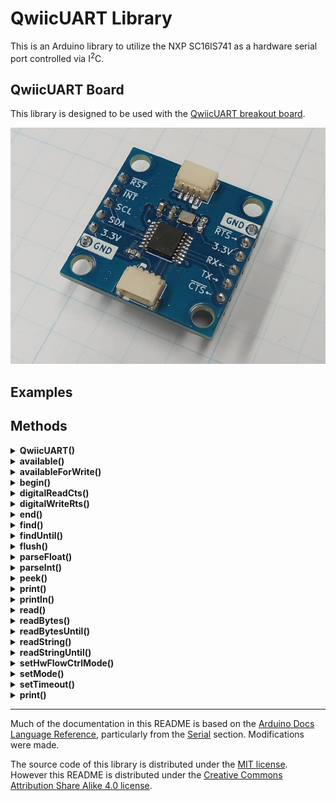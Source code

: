 # QwiicUART Library
This is an Arduino library to utilize the NXP SC16IS741 as a hardware serial port controlled via I<sup>2</sup>C.



## QwiicUART Board
This library is designed to be used with the [QwiicUART breakout board](https://github.com/CMB27/QwiicUART-Board).

![QwiicUART-Board](https://github.com/CMB27/QwiicUART-Board/blob/main/extras/QwiicUART-Board_Front_Picture.jpg)


## Examples



## Methods



<details><summary id="QwiicUART-1"><strong>QwiicUART()</strong></summary>
  <blockquote>

### Description
Creates a QwiicUART object and sets the I<sup>2</sup>C port and address to use.

### Syntax
- `QwiicUART`
- `QwiicUART(wire)`
- `QwiicUART(wire, address)`

### Parameters
- `wire`: the `TwoWire` object to use to talk to the UART chip. The default value is `Wire`.
- `address`: The I<sup>2</sup>C address of the UART chip. Typical values are:  
  `0x48` (default)  
  `0x49`  
  `0x4A`  
  `0x4B`  

### Example
``` C++
# include <QwiicUART.h>

QwiicUART qSerial(Wire, 0x48);
```

  </blockquote>
</details>



<details><summary id="available"><strong>available()</strong></summary>
  <blockquote>

### Description
Get the number of bytes (characters) available for reading from the serial port. This is data that’s already arrived and stored in the serial receive buffer (which holds 64 bytes).

`available()` inherits from the [Stream](https://docs.arduino.cc/language-reference/en/functions/communication/stream/) utility class.

### Syntax
`qSerial.available()`

### Parameters
`qSerial`: a `QwiicUART` serial port object.

### Returns
The number of bytes available to read.

### Example
``` C++
# include <QwiicUART.h>

QwiicUART qSerial;

void setup() {
  Serial.begin(9600);
  Wire.begin();
  qSerial.begin(9600);
}

void loop() {
  // read from Serial, send to qSerial:
  if (Serial.available()) {
    int inByte = Serial.read();
    qSerial.print(inByte, DEC);
  }
  // read from qSerial, send to Serial:
  if (qSerial.available()) {
    int inByte = qSerial.read();
    Serial.print(inByte, DEC);
  }
}
```

  </blockquote>
</details>



<details><summary id="availableForWrite"><strong>availableForWrite()</strong></summary>
  <blockquote>

### Description
Get the number of bytes (characters) available for writing in the serial buffer without blocking the write operation.

### Syntax
`qSerial.availableForWrite()`

### Parameters
`qSerial`: a `QwiicUART` serial port object.

### Returns
The number of bytes available to write.

  </blockquote>
</details>



<details><summary id="begin"><strong>begin()</strong></summary>
  <blockquote>

### Description
Sets the data rate in bits per second (baud) for serial data transmission.

An optional second argument configures the data, parity, and stop bits. The default is 8 data bits, no parity, one stop bit.

### Syntax
- `qSerial.begin(baud)`
- `qSerial.begin(baud, config)`

### Parameters
- `qSerial`: a `QwiicUART` serial port object.
- `baud`: in bits per second.
  Common values are: `1200`, `2400`, `4800`, `9600`, `16200`, `38400`, `57600`, and `115200`.
  Allowed data types: `long`.
- `config`: sets data, parity, and stop bits. Valid values are:
  - `SERIAL_5N1`  
  - `SERIAL_6N1`  
  - `SERIAL_7N1`  
  - `SERIAL_8N1` (default)  
  - `SERIAL_5N2`  
  - `SERIAL_6N2`  
  - `SERIAL_7N2`  
  - `SERIAL_8N2`  
  - `SERIAL_5E1`: even parity  
  - `SERIAL_6E1`  
  - `SERIAL_7E1`  
  - `SERIAL_8E1`  
  - `SERIAL_5E2`  
  - `SERIAL_6E2`  
  - `SERIAL_7E2`  
  - `SERIAL_8E2`  
  - `SERIAL_5O1`: odd parity  
  - `SERIAL_6O1`  
  - `SERIAL_7O1`  
  - `SERIAL_8O1`  
  - `SERIAL_5O2`  
  - `SERIAL_6O2`  
  - `SERIAL_7O2`  
  - `SERIAL_8O2`

### Example
``` C++
# include <QwiicUART.h>

QwiicUART qSerial;

void setup() {
  Wire.begin();
  qSerial.begin(9600);
}

void loop() {}
```

> [!NOTE]
> The actual baud rate of the SC16IS741 is set using an integer $`divisor`$.
> When using a 1.8432 MHz clock, as the [QwiicUART board](https://github.com/CMB27/QwiicUART-Board) does, the baud rate will be:
> $$\frac{115200}{divisor}$$
> This library selects the $`divisor`$ value that will result in the baud rate closest to what is asked for, but because it is an integer, there is limited resolution, particularly at the higher baud rates.
> | $`divisor`$ | Baud Rate |
> | ----------: | --------: |
> |           1 |    115200 |
> |           2 |     57600 |
> |           3 |     38400 |
> |           4 |     28800 |
> |           5 |     23040 |
> |           6 |     19200 |

  </blockquote>
</details>



<details><summary id="digitalReadCts"><strong>digitalReadCts()</strong></summary>
  <blockquote>

### Description
Reads the value from the CTS pin.

### Syntax
`qSerial.digitalReadCts()`

### Parameters
`qSerial`: a `QwiicUART` serial port object.

### Returns
`HIGH` or `LOW`

  </blockquote>
</details>



<details><summary id="digitalWriteRts"><strong>digitalWriteRts()</strong></summary>
  <blockquote>

### Description
Write a `HIGH` or `LOW` value to the RTS pin.

`HIGH` being 3.3V and `LOW` being 0V.

### Syntax
`qSerial.digitalReadCts(value)`

### Parameters
`qSerial`: a `QwiicUART` serial port object.
`value`: `HIGH` or `LOW`

  </blockquote>
</details>



<details><summary id="end"><strong>end()</strong></summary>
  <blockquote>

### Description
Runs flush() then resets the SC16IS741.

### Syntax
`qSerial.end()`

### Parameters
`qSerial`: a `QwiicUART` serial port object.

  </blockquote>
</details>



<details><summary id="find"><strong>find()</strong></summary>
  <blockquote>

### Description
Reads data from the serial buffer until the target is found. The function returns `true` if target is found, `false` if it times out.

`find()` inherits from the [Stream](https://docs.arduino.cc/language-reference/en/functions/communication/stream/) utility class.

### Syntax
- `qSerial.find(target)`
- `qSerial.find(target, length)`

### Parameters
- `qSerial`: a `QwiicUART` serial port object.
- `target`: the string to search for. Allowed data types: `char`.
- `length`: length of the target. Allowed data types: `size_t`.

### Returns
Data type: `bool`.

  </blockquote>
</details>



<details><summary id="findUntil"><strong>findUntil()</strong></summary>
  <blockquote>

### Description
Reads data from the serial buffer until a target string of given length or terminator string is found.

The function returns `true` if the target string is found, `false` if it times out.

`findUntil()` inherits from the [Stream](https://docs.arduino.cc/language-reference/en/functions/communication/stream/) utility class.

### Syntax
`qSerial.findUntil(target, terminal)`

### Parameters
- `qSerial`: a `QwiicUART` serial port object.
- `target`: the string to search for. Allowed data types: `char`.
- `terminal`: the terminal string in the search. Allowed data types: `char`.

### Returns
Data type: `bool`.

  </blockquote>
</details>



<details><summary id="flush"><strong>flush()</strong></summary>
  <blockquote>

### Description
Waits for the transmission of outgoing serial data to complete.

`flush()` inherits from the [Stream](https://docs.arduino.cc/language-reference/en/functions/communication/stream/) utility class.

### Syntax
`qSerial.flush()`

### Parameters
`qSerial`: a `QwiicUART` serial port object.

  </blockquote>
</details>



<details><summary id="parseFloat"><strong>parseFloat()</strong></summary>
  <blockquote>

### Description
Returns the first valid floating point number from the Serial buffer.
`parseFloat()` is terminated by the first character that is not a floating point number.
The function terminates if it times out (see `setTimeout()`).

`parseFloat()` inherits from the [Stream](https://docs.arduino.cc/language-reference/en/functions/communication/stream/) utility class.

### Syntax
- `qSerial.parseFloat()`
- `qSerial.parseFloat(lookahead)`
- `qSerial.parseFloat(lookahead, ignore)`

### Parameters
- `qSerial`: a `QwiicUART` serial port object.
- `lookahead`: the mode used to look ahead in the stream for a floating point number. Allowed data types: `LookaheadMode`. Allowed values:
  - `SKIP_ALL`: All characters other than a minus sign, decimal point, or digits are ignored when scanning the stream for a floating point number. This is the default mode.
  - `SKIP_NONE`: Nothing is skipped, and the stream is not touched unless the first waiting character is valid.
  - `SKIP_WHITESPACE`: Only tabs, spaces, line feeds, and carriage returns are skipped.
- `ignore`: used to skip the indicated char in the search. Used for example to skip thousands divider. Allowed data types: `char`

### Returns
Data type: `float`.

  </blockquote>
</details>



<details><summary id="parseInt"><strong>parseInt()</strong></summary>
  <blockquote>

### Description
Looks for the next valid integer in the incoming serial. The function terminates if it times out (see `setTimeout()`).

`parseInt()` inherits from the [Stream](https://docs.arduino.cc/language-reference/en/functions/communication/stream/) utility class.

In particular:

- Parsing stops when no characters have been read for a configurable time-out value, or a non-digit is read;
- If no valid digits were read when the time-out (see `setTimeout()`) occurs, 0 is returned;

### Syntax
- `qSerial.parseInt()`
- `qSerial.parseInt(lookahead)`
- `qSerial.parseInt(lookahead, ignore)`

### Parameters
- `qSerial`: a `QwiicUART` serial port object.
- `lookahead`: the mode used to look ahead in the stream for an integer. Allowed data types: `LookaheadMode`. Allowed values:
  - `SKIP_ALL`: All characters other than digits or a minus sign are ignored when scanning the stream for an integer. This is the default mode.
  - `SKIP_NONE`: Nothing is skipped, and the stream is not touched unless the first waiting character is valid.
  - `SKIP_WHITESPACE`: Only tabs, spaces, line feeds, and carriage returns are skipped.
- `ignore`: used to skip the indicated char in the search. Used for example to skip thousands divider. Allowed data types: `char`

### Returns
The next valid integer. Data type: `long`.

  </blockquote>
</details>



<details><summary id="peek"><strong>peek()</strong></summary>
  <blockquote>

### Description
Returns the next byte (character) of incoming serial data without removing it from the internal serial buffer.
That is, successive calls to `peek()` will return the same character, as will the next call to `read()`.

`peek()` inherits from the [Stream](https://docs.arduino.cc/language-reference/en/functions/communication/stream/) utility class.

### Syntax
`qSerial.peek()`

### Parameters
`qSerial`: a `QwiicUART` serial port object.

### Returns
The first byte of incoming serial data available (or -1 if no data is available). Data type: `int`.

  </blockquote>
</details>



<details><summary id="print"><strong>print()</strong></summary>
  <blockquote>

### Description
Prints data to the serial port as human-readable ASCII text.
This command can take many forms. Numbers are printed using an ASCII character for each digit.
Floats are similarly printed as ASCII digits, defaulting to two decimal places.
Bytes are sent as a single character.
Characters and strings are sent as is.
For example-

- `qSerial.print(78)` gives "78"
- `qSerial.print(1.23456)` gives "1.23"
- `qSerial.print('N')` gives "N"
- `qSerial.print("Hello world.")` gives "Hello world."

An optional second parameter specifies the base (format) to use; permitted values are `BIN(binary, or base 2)`, `OCT(octal, or base 8)`, `DEC(decimal, or base 10)`, `HEX(hexadecimal, or base 16)`.
For floating point numbers, this parameter specifies the number of decimal places to use.
For example:

- `qSerial.print(78, BIN)` gives "1001110"
- `qSerial.print(78, OCT)` gives "116"
- `qSerial.print(78, DEC)` gives "78"
- `qSerial.print(78, HEX)` gives "4E"
- `qSerial.print(1.23456, 0)` gives "1"
- `qSerial.print(1.23456, 2)` gives "1.23"
- `qSerial.print(1.23456, 4)` gives "1.2346"

To send data without conversion to its representation as characters, use `write()`.

### Syntax
- `qSerial.print(value)`
- `qSerial.print(value, format)`

### Parameters
- `qSerial`: a `QwiicUART` serial port object.
- `value`: the value to print. Allowed data types: any data type.
- `format`: specifies the number base (for integral data types) or number of decimal places (for floating point types).

### Returns
The number of bytes written, though reading that number is optional. Data type: `size_t`.

### Example
``` C++
/*
  Uses a for loop to print numbers in various formats.
*/

# include <QwiicUART.h>

QwiicUART qSerial;

void setup() {
  Wire.begin();
  qSerial.begin(9600);
}

void loop() {
  // print labels
  qSerial.print("NO FORMAT");  // prints a label
  qSerial.print("\t");         // prints a tab

  qSerial.print("DEC");
  qSerial.print("\t");

  qSerial.print("HEX");
  qSerial.print("\t");

  qSerial.print("OCT");
  qSerial.print("\t");

  qSerial.print("BIN");
  qSerial.println();        // carriage return after the last label

  for (int x = 0; x < 64; x++) { // only part of the ASCII chart, change to suit
    // print it out in many formats:
    qSerial.print(x);       // print as an ASCII-encoded decimal - same as "DEC"
    qSerial.print("\t\t");  // prints two tabs to accomodate the label length

    qSerial.print(x, DEC);  // print as an ASCII-encoded decimal
    qSerial.print("\t");    // prints a tab

    qSerial.print(x, HEX);  // print as an ASCII-encoded hexadecimal
    qSerial.print("\t");    // prints a tab

    qSerial.print(x, OCT);  // print as an ASCII-encoded octal
    qSerial.print("\t");    // prints a tab

    qSerial.println(x, BIN);  // print as an ASCII-encoded binary
    // then adds the carriage return with "println"
    delay(200);            // delay 200 milliseconds
  }
  qSerial.println();        // prints another carriage return
}
```

> [!NOTE]
> QwiicUART "Serial" transmission is asynchronous.
> Depending on the baud rate and I<sup>2</sup>C clock, `print()` may return before all the characters are transmitted.
> If the transmit buffer/FIFO is full then `print()` will block until there is enough space in the buffer.
> To avoid blocking calls to `print()`, you can first check the amount of free space in the transmit buffer using `availableForWrite()`.

  </blockquote>
</details>



<details><summary id="println"><strong>println()</strong></summary>
  <blockquote>

### Description
Prints data to the serial port as human-readable ASCII text followed by a carriage return character (ASCII 13, or '\r') and a newline character (ASCII 10, or '\n').
This command takes the same forms as `print()`.

### Syntax
- `qSerial.println(value)`
- `qSerial.println(value, format)`

### Parameters
- `qSerial`: a `QwiicUART` serial port object.
- `value`: the value to print. Allowed data types: any data type.
- `format`: specifies the number base (for integral data types) or number of decimal places (for floating point types).

### Returns
The number of bytes written, though reading that number is optional. Data type: `size_t`.

### Example
``` C++
/*
  Analog input reads an analog input on analog in 0, prints the value out.
  Created: 2026-03-24
  By: Tom Igoe
  Adapted for QwiicUART on: 2025-02-12
  By: C. M. Bulliner
*/

# include <QwiicUART.h>

QwiicUART qSerial;

int analogValue = 0;    // variable to hold the analog value

void setup() {
  Wire.begin();
  qSerial.begin(9600);
}

void loop() {
  // read the analog input on pin 0:
  analogValue = analogRead(0);

  // print it out in many formats:
  qSerial.println(analogValue);       // print as an ASCII-encoded decimal
  qSerial.println(analogValue, DEC);  // print as an ASCII-encoded decimal
  qSerial.println(analogValue, HEX);  // print as an ASCII-encoded hexadecimal
  qSerial.println(analogValue, OCT);  // print as an ASCII-encoded octal
  qSerial.println(analogValue, BIN);  // print as an ASCII-encoded binary

  // delay 10 milliseconds before the next reading:
  delay(10);
}
```

> [!NOTE]
> QwiicUART "Serial" transmission is asynchronous.
> Depending on the baud rate and I<sup>2</sup>C clock, `println()` may return before all the characters are transmitted.
> If the transmit buffer/FIFO is full then `println()` will block until there is enough space in the buffer.
> To avoid blocking calls to `println()`, you can first check the amount of free space in the transmit buffer using `availableForWrite()`.

  </blockquote>
</details>



<details><summary id="read"><strong>read()</strong></summary>
  <blockquote>

### Description
Reads incoming serial data.

`read()` inherits from the [Stream](https://docs.arduino.cc/language-reference/en/functions/communication/stream/) utility class.

### Syntax
`qSerial.read()`

### Parameters
`qSerial`: a `QwiicUART` serial port object.

### Returns
The first byte of incoming serial data available (or -1 if no data is available). Data type: `int`.

### Example
``` C++
# include <QwiicUART.h>

QwiicUART qSerial;

int incomingByte = 0; // for incoming serial data

void setup() {
  Serial.begin(9600);
  Wire.begin();
  qSerial.begin(9600);
}

void loop() {
  // send data only when you receive data:
  if (qSerial.available() > 0) {
    // read the incoming byte:
    incomingByte = qSerial.read();

    // say what you got:
    Serial.print("I received: ");
    Serial.println(incomingByte, DEC);
  }
}
```

  </blockquote>
</details>



<details><summary id="readBytes"><strong>readBytes()</strong></summary>
  <blockquote>

### Description
Reads characters from the serial port into a buffer. The function terminates if the determined length has been read, or it times out (see `setTimeout()`).

`readBytes()` returns the number of characters placed in the buffer. A 0 means no valid data was found.

`readBytes()` inherits from the [Stream](https://docs.arduino.cc/language-reference/en/functions/communication/stream/) utility class.

### Syntax
`qSerial.readBytes(buffer, length)`

### Parameters
- `qSerial`: a `QwiicUART` serial port object.
- `buffer`: the buffer to store the bytes in. Allowed data types: array of `char` or `byte`.
- `length`: the number of bytes to read. Allowed data types: `int`.

### Returns
The number of bytes placed in the buffer. Data type: `size_t`.

  </blockquote>
</details>



<details><summary id="readBytesUntil"><strong>readBytesUntil()</strong></summary>
  <blockquote>

### Description
Reads characters from the serial buffer into an array.
The function terminates (checks being done in this order) if the determined length has been read, if it times out (see Serial.setTimeout()), or if the terminator character is detected (in which case the function returns the characters up to the last character before the supplied terminator).
The terminator itself is not returned in the buffer.

`readBytesUntil()` returns the number of characters read into the buffer. A 0 means that the length parameter <= 0, a time out occurred before any other input, or a termination character was found before any other input.

`readBytesUntil()` inherits from the [Stream](https://docs.arduino.cc/language-reference/en/functions/communication/stream/) utility class.

### Syntax
`qSerial.readBytesUntil(character, buffer, length)`

### Parameters
- `qSerial`: a `QwiicUART` serial port object.
- `character`: the character to search for. Allowed data types: `char`.
- `buffer`: the buffer to store the bytes in. Allowed data types: array of `char` or `byte`.
- `length`: the number of bytes to read. Allowed data types: `int`.

### Returns
Data type: `size_t`.

> [!NOTE]
> The terminator character is discarded from the serial buffer, unless the number of characters read and copied into the buffer equals `length`.

  </blockquote>
</details>



<details><summary id="readString"><strong>readString()</strong></summary>
  <blockquote>

### Description
Reads characters from the serial buffer into a [`String`](https://docs.arduino.cc/language-reference/en/variables/data-types/stringObject/).
The function terminates if it times out (see `setTimeout()`).

`readString()` inherits from the [Stream](https://docs.arduino.cc/language-reference/en/functions/communication/stream/) utility class.

### Syntax
`qSerial.readString()`

### Parameters
`qSerial`: a `QwiicUART` serial port object.

### Returns
A `String` read from the serial buffer

### Example
``` C++
# include <QwiicUART.h>

QwiicUART qSerial;

void setup() {
  Wire.begin();
  qSerial.begin(9600);
}

void loop() {
  qSerial.println("Enter data:");
  while (qSerial.available() == 0) {}     //wait for data available
  String teststr = qSerial.readString();  //read until timeout
  teststr.trim();                         // remove any \r \n whitespace at the end of the String
  if (teststr == "red") {
    qSerial.println("A primary color");
  } else {
    qSerial.println("Something else");
  }
}
```

> [!NOTE]
> The function does not terminate early if the data contains end of line characters.
> The returned `String` may contain carriage return and/or line feed characters if they were received.

  </blockquote>
</details>



<details><summary id="readStringUntil"><strong>readStringUntil()</strong></summary>
  <blockquote>

### Description
Reads characters from the serial buffer into a String. The function terminates if it times out (see `setTimeout()`).

`readStringUntil()` inherits from the [Stream](https://docs.arduino.cc/language-reference/en/functions/communication/stream/) utility class.

### Syntax
`qSerial.readStringUntil(terminator)`

### Parameters
- `qSerial`: a `QwiicUART` serial port object.
- `terminator`: the character to search for. Allowed data types: `char`.

### Returns
The entire `String` read from the serial buffer, up to the terminator character.
If the terminator character can’t be found, or if there is no data before the terminator character, it will return `NULL`.

> [!NOTE]
> The terminator character is discarded from the serial buffer.
> If the terminator character can’t be found, all read characters will be discarded.

  </blockquote>
</details>



<details><summary id="setHwFlowCtrlMode"><strong>setHwFlowCtrlMode()</strong></summary>
  <blockquote>

### Description
Sets the usage of the RTS and CTS pins.

The RTS pin is an output.
When enabled as a flow control, it will be set `LOW` until the number of bytes in the receiving buffer exceeds the threshold, then it will be set `HIGH`.
It will be set `LOW` agian when the receiving buffer is empty.

The CTS pin is an input.
When enabled as a flow control, the UART will only transmit when this pin is `LOW`.

### Syntax
- `qSerial.setHwFlowCtrlMode(mode)`
- `qSerial.setHwFlowCtrlMode(mode, threshold)`

### Parameters
- `qSerial`: a `QwiicUART` serial port object.
- `mode`: sets flow control mode. Valid values are:
  - `UART_HW_FLOWCTRL_DISABLE`
  - `UART_HW_FLOWCTRL_RTS`
  - `UART_HW_FLOWCTRL_CTS`
  - `UART_HW_FLOWCTRL_CTS_RTS`
- `threshold`: sets how full the receiving buffer needs to be before setting the RTS pin `HIGH`. Min value: 4. Max value: 60, default value: 32.

  </blockquote>
</details>



<details><summary id="setMode"><strong>setMode()</strong></summary>
  <blockquote>

### Description
Sets the operating mode of the UART.

When set to `UART_MODE_UART`, the UART will act as a normal UART serial port.

When set to `UART_MODE_RS485_HALF_DUPLEX`, the UART will set the RTS pin high whenever it is transmtting.
This is useful when working with a half-duplex RS-485 tranceiver.
Typically these transceivers will require a driver enable `DE` control.

### Syntax
`qSerial.setMode(mode)`

### Parameters
- `qSerial`: a `QwiicUART` serial port object.
- `mode`: sets flow control mode. Valid values are:
  - `UART_MODE_UART`
  - `UART_MODE_RS485_HALF_DUPLEX`

  </blockquote>
</details>



<details><summary id="setTimeout"><strong>setTimeout()</strong></summary>
  <blockquote>

### Description
Sets the maximum milliseconds to wait for serial data. It defaults to 1000 milliseconds.

`setTimeout()` inherits from the [Stream](https://docs.arduino.cc/language-reference/en/functions/communication/stream/) utility class.

### Syntax
`qSerial.setTimeout(time)`

### Parameters
- `qSerial`: a `QwiicUART` serial port object.
- `time`: timeout duration in milliseconds. Allowed data types: `long`.

> [!NOTE]
> QwiicUART functions that use the timeout value set via `setTimeout()`:
> - `find()`
> - `findUntil()`
> - `parseInt()`
> - `parseFloat()`
> - `readBytes()`
> - `readBytesUntil()`
> - `readString()`
> - `readStringUntil()`

  </blockquote>
</details>



<details><summary id="print"><strong>print()</strong></summary>
  <blockquote>

### Description
Writes binary data to the serial port.
This data is sent as a byte or series of bytes; to send the characters representing the digits of a number use the `print()` function instead.

### Syntax
- `qSerial.write(value)`
- `qSerial.write(string)`
- `qSerial.write(buffer, length)`

### Parameters
- `qSerial`: a `QwiicUART` serial port object.
- `value`: a value to send as a single byte.
- `string`: a string to send as a series of bytes.
- `buffer`: an array to send as a series of bytes.
- `length`: the number of bytes to be sent from the array.

### Returns
The number of bytes written, though reading that number is optional. Data type: `size_t`.

### Example
``` C++
/*
  Uses a for loop to print numbers in various formats.
*/

# include <QwiicUART.h>

QwiicUART qSerial;

void setup() {
  Wire.begin();
  qSerial.begin(9600);
}

void loop() {
  qSerial.write(45); // send a byte with the value 45

  int bytesSent = qSerial.write("hello");  //send the string "hello" and return the length of the string.
}
```

> [!NOTE]
> QwiicUART "Serial" transmission is asynchronous.
> Depending on the baud rate and I<sup>2</sup>C clock, `write()` may return before all the characters are transmitted.
> If the transmit buffer/FIFO is full then `write()` will block until there is enough space in the buffer.
> To avoid blocking calls to `write()`, you can first check the amount of free space in the transmit buffer using `availableForWrite()`.

  </blockquote>
</details>



---

Much of the documentation in this README is based on the [Arduino Docs Language Reference](https://docs.arduino.cc/language-reference/), particularly from the [Serial](https://docs.arduino.cc/language-reference/en/functions/communication/serial/) section. Modifications were made.

The source code of this library is distributed under the [MIT license](LICENSE).
However this README is distributed under the [Creative Commons Attribution Share Alike 4.0 license](https://creativecommons.org/licenses/by-sa/4.0/).
